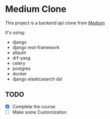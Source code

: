 # Medium Clone

This project is a backend api clone from [Medium](https://medium.com/)

It's using:

- django
- django rest-framework
- allauth
- drf-yasg
- celery
- postgres
- docker
- django elasticsearch dsl

## TODO

- [x] Complete the course
- [ ] Make some Customization
